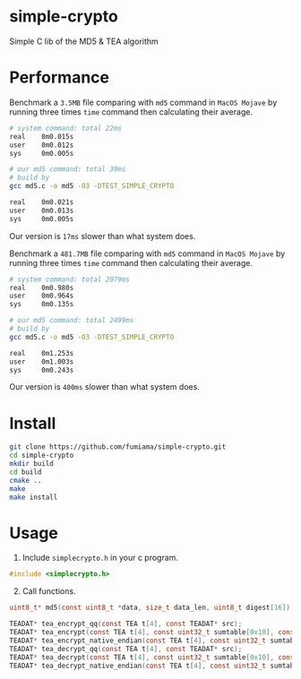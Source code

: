 # simple-crypto

Simple C lib of the MD5 & TEA algorithm

# Performance
Benchmark a `3.5MB` file comparing with `md5` command in `MacOS Mojave` by running three times `time` command then calculating their average.
```bash
# system command: total 22ms
real    0m0.015s
user    0m0.012s
sys     0m0.005s

# our md5 command: total 39ms
# build by
gcc md5.c -o md5 -O3 -DTEST_SIMPLE_CRYPTO

real    0m0.021s
user    0m0.013s
sys     0m0.005s
```
Our version is `17ms` slower than what system does.

Benchmark a `481.7MB` file comparing with `md5` command in `MacOS Mojave` by running three times `time` command then calculating their average.
```bash
# system command: total 2079ms
real    0m0.980s
user    0m0.964s
sys     0m0.135s

# our md5 command: total 2499ms
# build by
gcc md5.c -o md5 -O3 -DTEST_SIMPLE_CRYPTO

real    0m1.253s
user    0m1.003s
sys     0m0.243s
```
Our version is `400ms` slower than what system does.

# Install

```bash
git clone https://github.com/fumiama/simple-crypto.git
cd simple-crypto
mkdir build
cd build
cmake ..
make
make install
```

# Usage

1. Include `simplecrypto.h` in your c program.
```c
#include <simplecrypto.h>
```
2. Call functions.
```c
uint8_t* md5(const uint8_t *data, size_t data_len, uint8_t digest[16]);

TEADAT* tea_encrypt_qq(const TEA t[4], const TEADAT* src);
TEADAT* tea_encrypt(const TEA t[4], const uint32_t sumtable[0x10], const TEADAT* src);
TEADAT* tea_encrypt_native_endian(const TEA t[4], const uint32_t sumtable[0x10], const TEADAT* src);
TEADAT* tea_decrypt_qq(const TEA t[4], const TEADAT* src);
TEADAT* tea_decrypt(const TEA t[4], const uint32_t sumtable[0x10], const TEADAT* src);
TEADAT* tea_decrypt_native_endian(const TEA t[4], const uint32_t sumtable[0x10], const TEADAT* src);
```